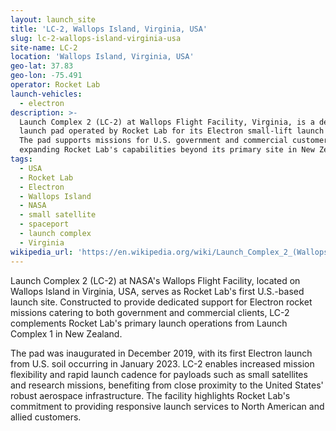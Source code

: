 ```yaml
---
layout: launch_site
title: 'LC-2, Wallops Island, Virginia, USA'
slug: lc-2-wallops-island-virginia-usa
site-name: LC-2
location: 'Wallops Island, Virginia, USA'
geo-lat: 37.83
geo-lon: -75.491
operator: Rocket Lab
launch-vehicles:
  - electron
description: >-
  Launch Complex 2 (LC-2) at Wallops Flight Facility, Virginia, is a dedicated
  launch pad operated by Rocket Lab for its Electron small-lift launch vehicle.
  The pad supports missions for U.S. government and commercial customers,
  expanding Rocket Lab's capabilities beyond its primary site in New Zealand.
tags:
  - USA
  - Rocket Lab
  - Electron
  - Wallops Island
  - NASA
  - small satellite
  - spaceport
  - launch complex
  - Virginia
wikipedia_url: 'https://en.wikipedia.org/wiki/Launch_Complex_2_(Wallops)'
---
```

Launch Complex 2 (LC-2) at NASA's Wallops Flight Facility, located on Wallops Island in Virginia, USA, serves as Rocket Lab's first U.S.-based launch site. Constructed to provide dedicated support for Electron rocket missions catering to both government and commercial clients, LC-2 complements Rocket Lab's primary launch operations from Launch Complex 1 in New Zealand. 

The pad was inaugurated in December 2019, with its first Electron launch from U.S. soil occurring in January 2023. LC-2 enables increased mission flexibility and rapid launch cadence for payloads such as small satellites and research missions, benefiting from close proximity to the United States' robust aerospace infrastructure. The facility highlights Rocket Lab's commitment to providing responsive launch services to North American and allied customers.
